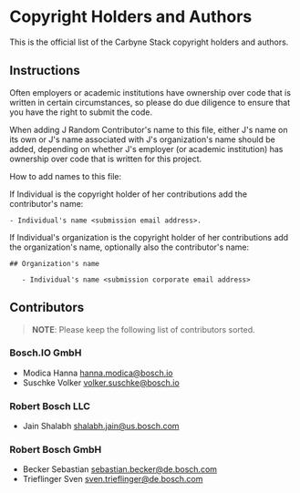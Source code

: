 # Copyright Holders and Authors

This is the official list of the Carbyne Stack copyright holders and authors.

## Instructions

Often employers or academic institutions have ownership over code that is
written in certain circumstances, so please do due diligence to ensure that you
have the right to submit the code.

When adding J Random Contributor's name to this file, either J's name on its own
or J's name associated with J's organization's name should be added, depending
on whether J's employer (or academic institution) has ownership over code that
is written for this project.

How to add names to this file:

If Individual is the copyright holder of her contributions add the contributor's
name:

```text
- Individual's name <submission email address>.
```

If Individual's organization is the copyright holder of her contributions add
the organization's name, optionally also the contributor's name:

```text
## Organization's name
    
   - Individual's name <submission corporate email address>
```

## Contributors

> **NOTE**: Please keep the following list of contributors sorted.

### Bosch.IO GmbH

- Modica Hanna <hanna.modica@bosch.io>
- Suschke Volker <volker.suschke@bosch.io>

### Robert Bosch LLC

- Jain Shalabh <shalabh.jain@us.bosch.com>

### Robert Bosch GmbH

- Becker Sebastian <sebastian.becker@de.bosch.com>
- Trieflinger Sven <sven.trieflinger@de.bosch.com>
